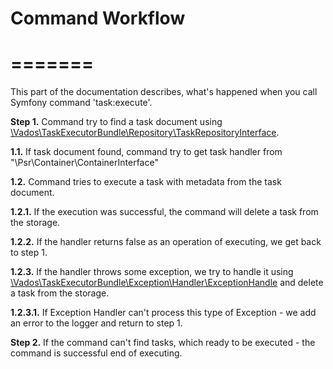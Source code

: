 Command Workflow
=
=======
=

This part of the documentation describes, what's happened when you call Symfony command 'task:execute'.

**Step 1.** Command try to find a task document using 
[\Vados\TaskExecutorBundle\Repository\TaskRepositoryInterface](../src/Repository/TaskRepositoryInterface.php).

**1.1.** If task document found, command try to get task handler from "\Psr\Container\ContainerInterface"
   
**1.2.** Command tries to execute a task with metadata from the task document.

**1.2.1.** If the execution was successful, the command will delete a task from the storage.

**1.2.2.** If the handler returns false as an operation of executing, we get back to step 1.

**1.2.3.** If the handler throws some exception, we try to handle it using 
[\Vados\TaskExecutorBundle\Exception\Handler\ExceptionHandle](../src/Exception/Handler/ExceptionHandle.php) and delete 
a task from the storage.

**1.2.3.1.** If Exception Handler can't process this type of Exception - we add an error to the logger and return to step 1.

**Step 2.** If the command can't find tasks, which ready to be executed - the command is successful end of executing. 
